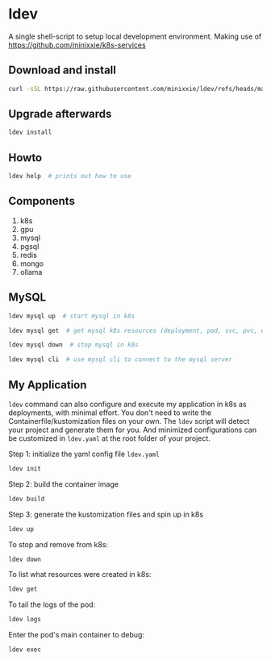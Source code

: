 # ldev
A single shell-script to setup local development environment. Making use of https://github.com/minixxie/k8s-services


## Download and install
```BASH
curl -sSL https://raw.githubusercontent.com/minixxie/ldev/refs/heads/main/ldev | bash -s -- install
```

## Upgrade afterwards
```BASH
ldev install
```

## Howto
```BASH
ldev help  # prints out how to use
```

## Components
1. k8s
2. gpu
3. mysql
4. pgsql
5. redis
6. mongo
7. ollama

## MySQL
```BASH
ldev mysql up  # start mysql in k8s

ldev mysql get  # get mysql k8s resources (deployment, pod, svc, pvc, etc)

ldev mysql down  # stop mysql in k8s

ldev mysql cli  # use mysql cli to connect to the mysql server
```

## My Application
`ldev` command can also configure and execute my application in k8s as deployments, with minimal effort. You don't need to write the Containerfile/kustomization files on your own. The `ldev` script will detect your project and generate them for you. And minimized configurations can be customized in `ldev.yaml` at the root folder of your project.

Step 1: initialize the yaml config file `ldev.yaml`
```BASH
ldev init
```

Step 2: build the container image
```BASH
ldev build
```

Step 3: generate the kustomization files and spin up in k8s
```BASH
ldev up
```

To stop and remove from k8s:
```BASH
ldev down
```

To list what resources were created in k8s:
```BASH
ldev get
```

To tail the logs of the pod:
```BASH
ldev logs
```

Enter the pod's main container to debug:
```BASH
ldev exec
```
